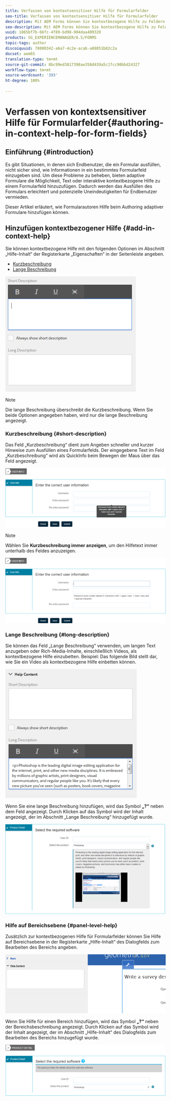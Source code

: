 ```yaml
---
title: Verfassen von kontextsensitiver Hilfe für Formularfelder
seo-title: Verfassen von kontextsensitiver Hilfe für Formularfelder
description: Mit AEM Forms können Sie kontextbezogene Hilfe zu Feldern und Bereichen in adaptiven Formularen als Text oder Rich-Media, einschließlich Videos, hinzufügen.
seo-description: Mit AEM Forms können Sie kontextbezogene Hilfe zu Feldern und Bereichen in adaptiven Formularen als Text oder Rich-Media, einschließlich Videos, hinzufügen.
uuid: 1865bf7b-66fc-4f89-bd98-904daa409320
products: SG_EXPERIENCEMANAGER/6.5/FORMS
topic-tags: author
discoiquuid: 78000342-a6a7-4c2e-acab-a88851b82c2a
docset: aem65
translation-type: tm+mt
source-git-commit: 8bc99ed3817398ae358d439a5c1fcc90bbd24327
workflow-type: tm+mt
source-wordcount: '393'
ht-degree: 100%

---
```



# Verfassen von kontextsensitiver Hilfe für Formularfelder{#authoring-in-context-help-for-form-fields}

## Einführung {#introduction}

Es gibt Situationen, in denen sich Endbenutzer, die ein Formular ausfüllen, nicht sicher sind, wie Informationen in ein bestimmtes Formularfeld einzugeben sind. Um diese Probleme zu beheben, bieten adaptive Formulare die Möglichkeit, Text oder interaktive kontextbezogene Hilfe zu einem Formularfeld hinzuzufügen. Dadurch werden das Ausfüllen des Formulars erleichtert und potenzielle Uneindeutigkeiten für Endbenutzer vermieden.

Dieser Artikel erläutert, wie Formularautoren Hilfe beim Authoring adaptiver Formulare hinzufügen können.

## Hinzufügen kontextbezogener Hilfe {#add-in-context-help}

Sie können kontextbezogene Hilfe mit den folgenden Optionen im Abschnitt „Hilfe-Inhalt“ der Registerkarte „Eigenschaften“ in der Seitenleiste angeben.

* [Kurzbeschreibung](../../forms/using/authoring-in-field-help.md#p-short-description-p)
* [Lange Beschreibung](../../forms/using/authoring-in-field-help.md#p-long-description-p)

![Kontextbezogene Hilfe für Formularfelder](assets/descriptions.png)

>[!NOTE]
>
>Die lange Beschreibung überschreibt die Kurzbeschreibung. Wenn Sie beide Optionen angegeben haben, wird nur die lange Beschreibung angezeigt.

### Kurzbeschreibung  {#short-description}

Das Feld „Kurzbeschreibung“ dient zum Angeben schneller und kurzer Hinweise zum Ausfüllen eines Formularfelds. Der eingegebene Text im Feld „Kurzbeschreibung“ wird als QuickInfo beim Bewegen der Maus über das Feld angezeigt.

![Kurzbeschreibung zum Hinzufügen von kontextbezogener Hilfe für Formularfelder](assets/tooltip.png)

>[!NOTE]
>
>Wählen Sie **Kurzbeschreibung immer anzeigen**, um den Hilfetext immer unterhalb des Feldes anzuzeigen.

![Dauerhafte kontextbezogene kurze Hilfe unter dem Feld](assets/short1.png)

### Lange Beschreibung {#long-description}

Sie können das Feld „Lange Beschreibung“ verwenden, um langen Text anzugeben oder Rich-Media-Inhalte, einschließlich Videos, als kontextbezogene Hilfe einzubetten. Beispiel: Das folgende Bild stellt dar, wie Sie ein Video als kontextbezogene Hilfe einbetten können.

![Hinzufügen von Rich-Media als kontextbezogene Hilfe für Formularfelder](assets/long-descriptions.png)

Wenn Sie eine lange Beschreibung hinzufügen, wird das Symbol **„?“** neben dem Feld angezeigt. Durch Klicken auf das Symbol wird der Inhalt angezeigt, der im Abschnitt „Lange Beschreibung“ hinzugefügt wurde.

![Beispiel für kontextbezogene Rich-Media-Hilfe](assets/photoshop.png)

### Hilfe auf Bereichsebene {#panel-level-help}

Zusätzlich zur kontextbezogenen Hilfe für Formularfelder können Sie Hilfe auf Bereichsebene in der Registerkarte „Hilfe-Inhalt“ des Dialogfelds zum Bearbeiten des Bereichs angeben.

![Hinzufügen von kontextbezogener Hilfe für einen Formularbereich](assets/panel-level-help.png)

Wenn Sie Hilfe für einen Bereich hinzufügen, wird das Symbol **„?“** neben der Bereichsbeschreibung angezeigt. Durch Klicken auf das Symbol wird der Inhalt angezeigt, der im Abschnitt „Hilfe-Inhalt“ des Dialogfelds zum Bearbeiten des Bereichs hinzugefügt wurde.

![Beispiel für kontextbezogene Hilfe auf Formularbereichsebene](assets/photoshop-1.png)

